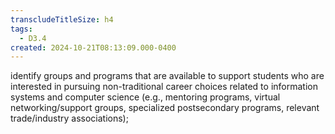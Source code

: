 ```yaml
---
transcludeTitleSize: h4
tags:
  - D3.4
created: 2024-10-21T08:13:09.000-0400
---
```

identify groups and programs that are available to support students who are interested in pursuing non-traditional career choices related to information systems and computer science (e.g., mentoring programs, virtual networking/support groups, specialized postsecondary programs, relevant trade/industry associations);
